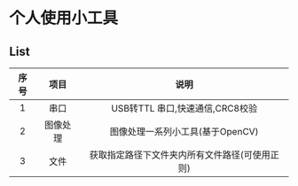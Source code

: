 # 个人使用小工具

## List


| 序号 | 项目 | 说明 |
| :----:| :----: | :----: |
| 1 | 串口 | USB转TTL 串口,快速通信,CRC8校验 |
| 2 | 图像处理 | 图像处理一系列小工具(基于OpenCV) |
| 3 | 文件 | 获取指定路径下文件夹内所有文件路径(可使用正则) |